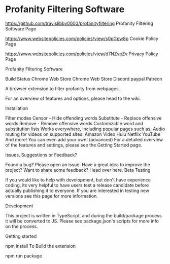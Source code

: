 # Profanity Filtering Software
https://github.com/travislibby0000/profanityfiltering Profanity Filtering Software Page

https://www.websitepolicies.com/policies/view/s0pGpw8p Cookie Policy Page


https://www.websitepolicies.com/policies/view/d7NZvpZv Privacy Policy Page

Profanity Filtering Software 

Build Status Chrome Web Store Chrome Web Store Discord paypal Patreon

A browser extension to filter profanity from webpages.

For an overview of features and options, please head to the wiki.

Installation


Filter modes
Censor - Hide offending words
Substitute - Replace offensive words
Remove - Remove offensive words
Customizable word and substitution lists
Works everywhere, including popular pages such as:
Audio muting for videos on supported sites:
Amazon Video
Hulu
Netflix
YouTube
And more! You can even add your own! (advanced)
For a detailed overview of the features and settings, please see the Getting Started page.

Issues, Suggestions or Feedback?

Found a bug? Please open an issue.
Have a great idea to improve the project? Want to share some feedback? Head over here.
Beta Testing

If you would like to help with development, but don't have experience coding, its very helpful to have users test a release candidate before actually publishing it to everyone. If you are interested in testing new versions see this page for more information.

Development

This project is written in TypeScript, and during the build/package process it will be converted to JS. Please see package.json's scripts for more info on the process.

Getting started

npm install
To Build the extension

npm run package
